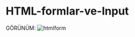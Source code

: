 # HTML-formlar-ve-Input
GÖRÜNÜM:
![htmlform](https://user-images.githubusercontent.com/63058707/129478251-855b71d7-d311-4726-9fc9-0055ac2775f9.jpg)

